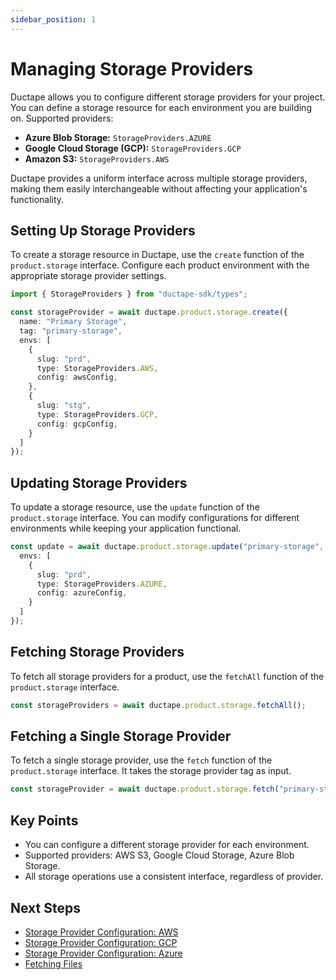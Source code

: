```yaml
---
sidebar_position: 1
---
```


# Managing Storage Providers

Ductape allows you to configure different storage providers for your project. You can define a storage resource for each environment you are building on. Supported providers:
- **Azure Blob Storage:** `StorageProviders.AZURE`
- **Google Cloud Storage (GCP):** `StorageProviders.GCP`
- **Amazon S3:** `StorageProviders.AWS`

Ductape provides a uniform interface across multiple storage providers, making them easily interchangeable without affecting your application's functionality.

## Setting Up Storage Providers
To create a storage resource in Ductape, use the `create` function of the `product.storage` interface. Configure each product environment with the appropriate storage provider settings.

```typescript
import { StorageProviders } from "ductape-sdk/types";

const storageProvider = await ductape.product.storage.create({
  name: "Primary Storage",
  tag: "primary-storage",
  envs: [
    {
      slug: "prd",
      type: StorageProviders.AWS,
      config: awsConfig,
    },
    {
      slug: "stg",
      type: StorageProviders.GCP,
      config: gcpConfig,
    }
  ]
});
```

## Updating Storage Providers
To update a storage resource, use the `update` function of the `product.storage` interface. You can modify configurations for different environments while keeping your application functional.

```typescript
const update = await ductape.product.storage.update("primary-storage", {
  envs: [
    {
      slug: "prd",
      type: StorageProviders.AZURE,
      config: azureConfig,
    }
  ]
});
```

## Fetching Storage Providers
To fetch all storage providers for a product, use the `fetchAll` function of the `product.storage` interface.

```typescript
const storageProviders = await ductape.product.storage.fetchAll();
```

## Fetching a Single Storage Provider
To fetch a single storage provider, use the `fetch` function of the `product.storage` interface. It takes the storage provider tag as input.

```typescript
const storageProvider = await ductape.product.storage.fetch("primary-storage");
```

## Key Points
- You can configure a different storage provider for each environment.
- Supported providers: AWS S3, Google Cloud Storage, Azure Blob Storage.
- All storage operations use a consistent interface, regardless of provider.

## Next Steps
- [Storage Provider Configuration: AWS](./configuration/aws.md)
- [Storage Provider Configuration: GCP](./configuration/gcp.md)
- [Storage Provider Configuration: Azure](./configuration/azure.md)
- [Fetching Files](./files.md)